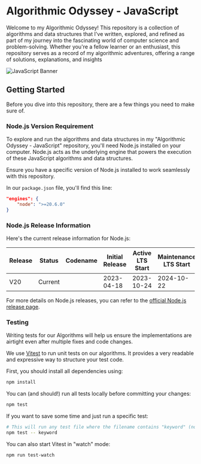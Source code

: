 # Algorithmic Odyssey - JavaScript

<!-- Front Matter -->

Welcome to my Algorithmic Odyssey! This repository is a collection of algorithms and data structures that I've written, explored, and refined as part of my journey into the fascinating world of computer science and problem-solving. Whether you're a fellow learner or an enthusiast, this repository serves as a record of my algorithmic adventures, offering a range of solutions, explanations, and insights

![JavaScript Banner][banner]

<!-- Disclaimer -->

## Getting Started

Before you dive into this repository, there are a few things you need to make sure of.

<!-- Body -->

### Node.js Version Requirement

To explore and run the algorithms and data structures in my "Algorithmic Odyssey - JavaScript" repository, you'll need Node.js installed on your computer. Node.js acts as the underlying engine that powers the execution of these JavaScript algorithms and data structures.

Ensure you have a specific version of Node.js installed to work seamlessly with this repository.

In our `package.json` file, you'll find this line:

```json
"engines": {
    "node": ">=20.6.0"
}
```

### Node.js Release Information

Here's the current release information for Node.js:

| Release | Status  | Codename | Initial Release | Active LTS Start | Maintenance LTS Start | End Of Life |
| ------- | ------- | -------- | --------------- | ---------------- | --------------------- | ----------- |
| V20     | Current |          | 2023-04-18      | 2023-10-24       | 2024-10-22            | 2026-04-30  |

For more details on Node.js releases, you can refer to the [official Node.js release page](https://nodejs.dev/en/about/releases/).

### Testing

Writing tests for our Algorithms will help us ensure the implementations are airtight even after multiple fixes and code changes.

We use [Vitest](https://vitest.dev/) to run unit tests on our algorithms. It provides a very readable and expressive way to structure your test code.

First, you should install all dependencies using:

```bash
npm install
```

You can (and should!) run all tests locally before committing your changes:

```bash
npm test
```

If you want to save some time and just run a specific test:

```bash
# This will run any test file where the filename contains "keyword" (no need to specify folder path)
npm test -- keyword
```

You can also start Vitest in "watch" mode:

```bash
npm run test-watch
```

<!-- Banner Image --> 

[banner]: https://github.com/EliasAfara/algorithmic-odyssey/assets/39487200/7c8dddac-0bdc-4518-93b8-faa404fddf1b

<!-- Badge Links -->
